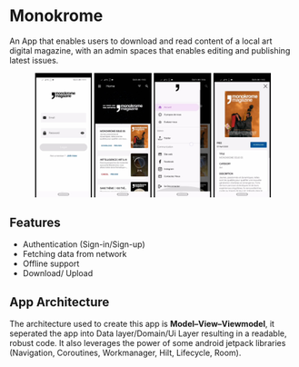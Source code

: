 # Monokrome
An App that enables users to download and read content of a local art digital magazine, with an admin spaces that enables  editing and publishing latest issues.

<div align="center">
    <img src="screenshots/auth.jpeg" width="20%"/>
    <img src="screenshots/list.jpeg" width="20%"/>
    <img src="screenshots/drawer.jpeg" width="20%"/>
    <img src="screenshots/detail.jpeg" width="20%"/>
</div>

## Features
* Authentication (Sign-in/Sign-up)
* Fetching data from network
* Offline support
* Download/ Upload


## App Architecture
The architecture used to create this app is __Model–View–Viewmodel__, it seperated the app into Data layer/Domain/Ui Layer resulting in a readable, robust code. It also leverages the power  of some android jetpack libraries (Navigation, Coroutines, Workmanager, Hilt, Lifecycle, Room). 
